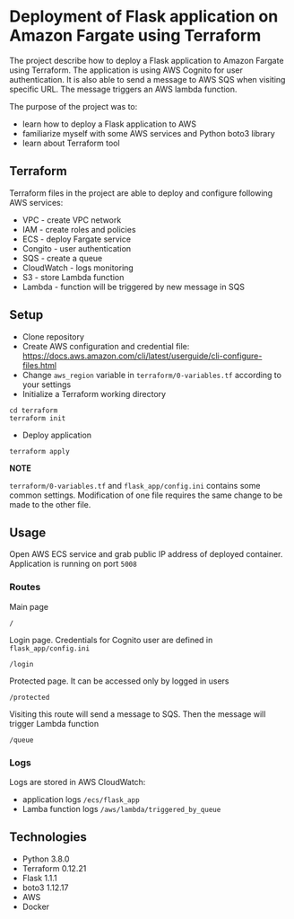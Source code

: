# Deployment of Flask application on Amazon Fargate using Terraform

The project describe how to deploy a Flask application to Amazon Fargate using Terraform.
The application is using AWS Cognito for user authentication.
It is also able to send a message to AWS SQS when visiting specific URL. 
The message triggers an AWS lambda function.

The purpose of the project was to:
- learn how to deploy a Flask application to AWS
- familiarize myself with some AWS services and Python boto3 library
- learn about Terraform tool

## Terraform

Terraform files in the project are able to deploy and configure following AWS services:

- VPC - create VPC network
- IAM - create roles and policies
- ECS - deploy Fargate service
- Congito - user authentication
- SQS - create a queue
- CloudWatch - logs monitoring
- S3 - store Lambda function
- Lambda - function will be triggered by new message in SQS

## Setup

- Clone repository
- Create AWS configuration and credential file:
https://docs.aws.amazon.com/cli/latest/userguide/cli-configure-files.html
- Change `aws_region` variable in `terraform/0-variables.tf` according to your settings
- Initialize a Terraform working directory
```buildoutcfg
cd terraform
terraform init
```
- Deploy application
```buildoutcfg
terraform apply
```

**NOTE**

`terraform/0-variables.tf` and `flask_app/config.ini` contains some common settings.
Modification of one file requires the same change to be made to the other file.

## Usage

Open AWS ECS service and grab public IP address of deployed container.
Application is running on port `5008`

### Routes

Main page
```buildoutcfg
/
```

Login page. Credentials for Cognito user are defined in `flask_app/config.ini`
```buildoutcfg
/login
```

Protected page. It can be accessed only by logged in users
```buildoutcfg
/protected
```

Visiting this route will send a message to SQS. Then the message will trigger Lambda function
```buildoutcfg
/queue
```

### Logs

Logs are stored in AWS CloudWatch:

- application logs `/ecs/flask_app`
- Lamba function logs `/aws/lambda/triggered_by_queue`

## Technologies

- Python 3.8.0
- Terraform 0.12.21
- Flask 1.1.1
- boto3 1.12.17
- AWS
- Docker